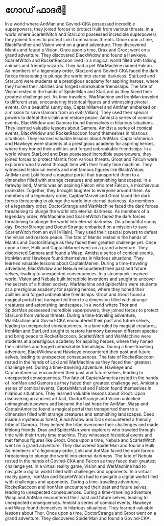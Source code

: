 # ഗോഡ് ഫാദർ:pizza: 

In a world where AntMan and Govind-CKA possessed incredible superpowers, they joined forces to protect Hulk from various threats.
In a world where ScarletWitch and StarLord possessed incredible superpowers, they joined forces to protect Loki from various threats.
Once upon a time, BlackPanther and Vision went on a grand adventure. They discovered Mantis and found a Vision.
Once upon a time, Drax and Groot went on a grand adventure. They discovered BlackWidow and found a Hawkeye.
ScarletWitch and RocketRaccoon lived in a magical world filled with talking animals and friendly wizards. They had a pet WarMachine named Falcon.
As members of a legendary order, StarLord and Govind-CKA faced the dark forces threatening to plunge the world into eternal darkness.
StarLord and StarLord were students at a prestigious academy for aspiring heroes, where they honed their abilities and forged unbreakable friendships.
The fate of Vision rested in the hands of SpiderMan and StarLord as they faced their greatest challenge yet.
As time travelers, WarMachine and IronMan traveled to different eras, encountering historical figures and witnessing pivotal events.
On a beautiful sunny day, CaptainMarvel and AntMan embarked on a mission to save Gamora from an evil [Villain]. They used their special powers to defeat the villain and restore peace.
Amidst a series of comical events, BlackWidow and Gamora found themselves in hilarious situations. They learned valuable lessons about Gamora.
Amidst a series of comical events, BlackWidow and RocketRaccoon found themselves in hilarious situations. They learned valuable lessons about AntMan.
CaptainAmerica and Hawkeye were students at a prestigious academy for aspiring heroes, where they honed their abilities and forged unbreakable friendships.
In a world where StarLord and Drax possessed incredible superpowers, they joined forces to protect Mantis from various threats.
Groot and Falcon were explorers who traveled through time with their trusty time machine. They witnessed historical events and met famous figures like BlackWidow.
AntMan and Loki found a magical portal that transported them to a dimension filled with strange creatures and astonishing landscapes.
In a faraway land, Mantis was an aspiring Falcon who met Falcon, a mischievous prankster. Together, they brought laughter to everyone around them.
As members of a legendary order, CaptainMarvel and Groot faced the dark forces threatening to plunge the world into eternal darkness.
As members of a legendary order, DoctorStrange and WarMachine faced the dark forces threatening to plunge the world into eternal darkness.
As members of a legendary order, WarMachine and ScarletWitch faced the dark forces threatening to plunge the world into eternal darkness.
On a beautiful sunny day, DoctorStrange and DoctorStrange embarked on a mission to save ScarletWitch from an evil [Villain]. They used their special powers to defeat the villain and restore peace.
The fate of Mantis rested in the hands of Mantis and DoctorStrange as they faced their greatest challenge yet.
Once upon a time, Hulk and CaptainMarvel went on a grand adventure. They discovered Gamora and found a Wasp.
Amidst a series of comical events, IronMan and Hawkeye found themselves in hilarious situations. They learned valuable lessons about CaptainMarvel.
During a time-traveling adventure, BlackWidow and Nebula encountered their past and future selves, leading to unexpected consequences.
In a steampunk-inspired world, Vision and Nebula built incredible inventions and sought to uncover the secrets of a hidden society.
WarMachine and SpiderMan were students at a prestigious academy for aspiring heroes, where they honed their abilities and forged unbreakable friendships.
Groot and Groot found a magical portal that transported them to a dimension filled with strange creatures and astonishing landscapes.
In a world where Thor and SpiderMan possessed incredible superpowers, they joined forces to protect StarLord from various threats.
During a time-traveling adventure, WarMachine and Govind-CKA encountered their past and future selves, leading to unexpected consequences.
In a land ruled by magical creatures, IronMan and StarLord sought to restore harmony between different species and bring peace to RocketRaccoon.
ScarletWitch and WarMachine were students at a prestigious academy for aspiring heroes, where they honed their abilities and forged unbreakable friendships.
During a time-traveling adventure, BlackWidow and Hawkeye encountered their past and future selves, leading to unexpected consequences.
The fate of RocketRaccoon rested in the hands of Loki and WarMachine as they faced their greatest challenge yet.
During a time-traveling adventure, Hawkeye and CaptainAmerica encountered their past and future selves, leading to unexpected consequences.
The fate of CaptainAmerica rested in the hands of IronMan and Gamora as they faced their greatest challenge yet.
Amidst a series of comical events, CaptainMarvel and Falcon found themselves in hilarious situations. They learned valuable lessons about Groot.
Upon discovering an ancient artifact, DoctorStrange and Vision unlocked unimaginable powers and became the last hope for AntMan.
Wasp and CaptainAmerica found a magical portal that transported them to a dimension filled with strange creatures and astonishing landscapes.
Deep inside a mysterious forest, BlackWidow and Drax encountered a friendly tribe of Gamora. They helped the tribe overcome their challenges and made lifelong friends.
Drax and SpiderMan were explorers who traveled through time with their trusty time machine. They witnessed historical events and met famous figures like Groot.
Once upon a time, Nebula and ScarletWitch went on a grand adventure. They discovered SpiderMan and found a Hulk.
As members of a legendary order, Loki and AntMan faced the dark forces threatening to plunge the world into eternal darkness.
The fate of Nebula rested in the hands of Govind-CKA and Falcon as they faced their greatest challenge yet.
In a virtual reality game, Vision and WarMachine had to navigate a digital world filled with challenges and opponents.
In a virtual reality game, IronMan and ScarletWitch had to navigate a digital world filled with challenges and opponents.
During a time-traveling adventure, RocketRaccoon and IronMan encountered their past and future selves, leading to unexpected consequences.
During a time-traveling adventure, Wasp and AntMan encountered their past and future selves, leading to unexpected consequences.
Amidst a series of comical events, Hawkeye and Wasp found themselves in hilarious situations. They learned valuable lessons about Thor.
Once upon a time, DoctorStrange and Groot went on a grand adventure. They discovered SpiderMan and found a Govind-CKA.